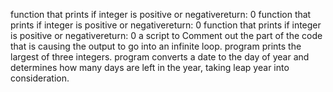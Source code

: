 function that prints if integer is positive or negativereturn: 0
function that prints if integer is positive or negativereturn: 0
function that prints if integer is positive or negativereturn: 0
a script to Comment out the part of the code that is causing the output to go into an infinite loop.
program prints the largest of three integers.
program converts a date to the day of year and determines how many days are left in the year, taking leap year into consideration.

